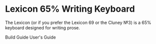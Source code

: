 # Lexicon 65% Writing Keyboard

The Lexicon (or if you prefer the Lexicon 69 or the Cluney №3) is a 65% keyboard designed for writing prose.

Build Guide
User's Guide
